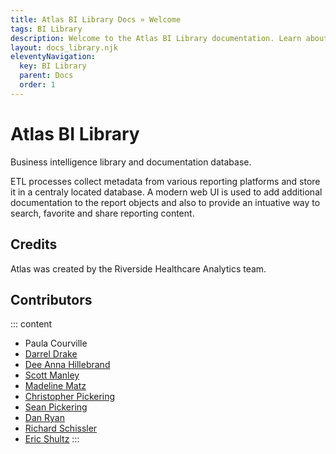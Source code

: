 ```yaml
---
title: Atlas BI Library Docs » Welcome
tags: BI Library
description: Welcome to the Atlas BI Library documentation. Learn about how to install and configure your Atlas BI Library install.
layout: docs_library.njk
eleventyNavigation:
  key: BI Library
  parent: Docs
  order: 1
---
```


# Atlas BI Library

Business intelligence library and documentation database.

ETL processes collect metadata from various reporting platforms and store it in a centraly located database. A modern web UI is used to add additional documentation to the report objects and also to provide an intuative way to search, favorite and share reporting content.


## Credits

Atlas was created by the Riverside Healthcare Analytics team.

## Contributors

::: content
* Paula Courville
* [Darrel Drake](https://www.linkedin.com/in/darrel-drake-57562529)
* [Dee Anna Hillebrand](https://github.com/DHillebrand2016)
* [Scott Manley](https://github.com/Scott-Manley)
* [Madeline Matz](mailto:mmatz@RHC.net)
* [Christopher Pickering](https://github.com/christopherpickering)
* [Sean Pickering](https://github.com/Sean-Pickering)
* [Dan Ryan](https://github.com/danryan1011)
* [Richard Schissler](https://github.com/schiss152)
* [Eric Shultz](https://github.com/eshultz)
:::
